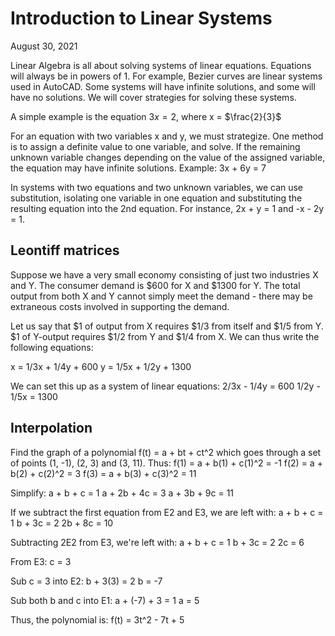 # Introduction to Linear Systems
August 30, 2021

Linear Algebra is all about solving systems of linear equations. Equations will always be in powers of 1. For example, Bezier curves are linear systems used in AutoCAD. Some systems will have infinite solutions, and some will have no solutions. We will cover strategies for solving these systems.

A simple example is the equation $3x = 2$, where x = $\frac{2}{3}$

For an equation with two variables x and y, we must strategize. One method is to assign a definite value to one variable, and solve. If the remaining unknown variable changes depending on the value of the assigned variable, the equation may have infinite solutions. Example: 3x + 6y = 7

In systems with two equations and two unknown variables, we can use substitution, isolating one variable in one equation and substituting the resulting equation into the 2nd equation. For instance, 2x + y = 1 and -x - 2y = 1.

## Leontiff matrices
Suppose we have a very small economy consisting of just two industries X and Y. The consumer demand is $600 for X and $1300 for Y. The total output from both X and Y cannot simply meet the demand - there may be extraneous costs involved in supporting the demand.

Let us say that $1 of output from X requires $1/3 from itself and $1/5 from Y. $1 of Y-output requires $1/2 from Y and $1/4 from X. We can thus write the following equations:

x = 1/3x + 1/4y + 600
y = 1/5x + 1/2y + 1300

We can set this up as a system of linear equations:
2/3x - 1/4y = 600
1/2y - 1/5x = 1300

## Interpolation
Find the graph of a polynomial f(t) = a + bt + ct^2 which goes through a set of points (1, -1), (2, 3) and (3, 11). Thus:
f(1) = a + b(1) + c(1)^2 = -1
f(2) = a + b(2) + c(2)^2 = 3
f(3) = a + b(3) + c(3)^2 = 11

Simplify:
a + b + c = 1
a + 2b + 4c = 3
a + 3b + 9c = 11

If we subtract the first equation from E2 and E3, we are left with:
a + b + c = 1
b + 3c = 2
2b + 8c = 10

Subtracting 2E2 from E3, we're left with:
a + b + c = 1
b + 3c = 2
2c = 6

From E3:
c = 3

Sub c = 3 into E2:
b + 3(3) = 2
b = -7

Sub both b and c into E1:
a + (-7) + 3 = 1
a = 5

Thus, the polynomial is:
f(t) = 3t^2 - 7t + 5
